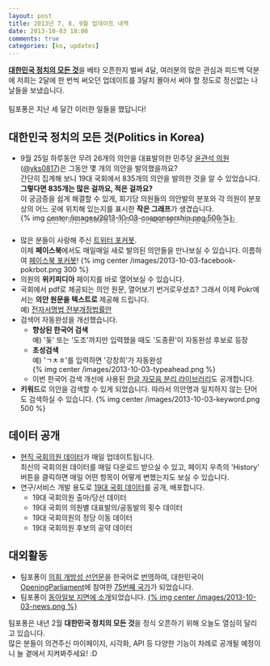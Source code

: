 ```yaml
---
layout: post
title: 2013년 7, 8, 9월 업데이트 내역
date: 2013-10-03 18:00
comments: true
categories: [ko, updates]
---
```


[**대한민국 정치의 모든 것**](http://pokr.kr)을 베타 오픈한지 벌써 4달, 여러분의 많은 관심과 피드백 덕분에 저희는 2달에 한 번씩 써오던 업데이트를 3달치 몰아서 써야 할 정도로 정신없는 나날들을 보냈습니다.<br><br>
팀포퐁은 지난 세 달간 이러한 일들을 했답니다!
<!-- more -->

## 대한민국 정치의 모든 것(Politics in Korea)
* 9월 25일 하루동안 무려 26개의 의안을 대표발의한 민주당 [윤관석 의원](http://pokr.kr/person/19601146#legislations)([@yks0817](http://twitter.com/yks0817))은 그동안 몇 개의 의안을 발의했을까요?<br>
  간단히 집계해 보니 19대 국회에서 835개의 의안을 발의한 것을 알 수 있었습니다. **그렇다면 835개는 많은 걸까요, 적은 걸까요?**<br>
  이 궁금증을 쉽게 해결할 수 있게, 회기당 의원들의 의안발의 분포와 각 의원이 분포상의 어느 곳에 위치해 있는지를 표시한 **작은 그래프**가 생겼습니다.<br>
    {% img center /images/2013-10-03-cosponsorship.png 500 %}
  <div style="text-align: center; color: #777; margin: -15px 0 20px;">윤관석 의원은 300명의 의원 중 9번째로 많은 의안을 발의했군요.</div>
* 많은 분들이 사랑해 주신 [트위터 포커봇](http://twitter.com/pokrbot).<br>
  이제 **페이스북**에서도 매일매일 새로 발의된 의안들을 만나보실 수 있습니다. 이름하여 [페이스북 포커봇](https://www.facebook.com/pokrbot)!
    {% img center /images/2013-10-03-facebook-pokrbot.png 300 %}
* 의원의 **위키피디아** 페이지를 바로 열어보실 수 있습니다.
* 국회에서 pdf로 제공되는 의안 원문, 열어보기 번거로우셨죠? 그래서 이제 Pokr에서는 **의안 원문을 텍스트로** 제공해 드립니다.<br>
  예) [전자서명법 전부개정법률안](http://pokr.kr/bill/1905145/text)
* 검색어 자동완성을 개선했습니다.
    * **향상된 한국어 검색**<br>
      예) '돚' 또는 '도조'까지만 입력했을 때도 '도종환'이 자동완성 후보로 등장
    * **초성검색**<br>
      예) 'ㄱㅊㅎ'를 입력하면 '강창희'가 자동완성<br>
    {% img center /images/2013-10-03-typeahead.png %}
    * 이번 한국어 검색 개선에 사용된 [한글 자모음 분리 라이브러리](https://github.com/teampopong/hangul-jamo-js)도 공개합니다.
* **키워드**로 의안을 검색할 수 있게 되었습니다. 따라서 의안명과 일치하지 않는 단어도 검색하실 수 있습니다.
    {% img center /images/2013-10-03-keyword.png 500 %}


## 데이터 공개
* [현직 국회의원 데이터](https://github.com/teampopong/data-assembly)가 매일 업데이트됩니다.<br>
  최신의 국회의원 데이터를 매일 다운로드 받으실 수 있고, 페이지 우측의 'History' 버튼을 클릭하면 매일 어떤 항목이 어떻게 변했는지도 보실 수 있습니다.
* 연구/서비스 개발 용도로 [19대 국회 데이터](https://github.com/teampopong/data-for-rnd)를 공개, 배포합니다.
    * 19대 국회의원 출마/당선 데이터
    * 19대 국회의 의원별 대표발의/공동발의 횟수 데이터
    * 19대 국회의원의 정당 이동 데이터
    * 19대 국회의원 후보의 공약 데이터


## 대외활동
* 팀포퐁이 [의회 개방성 선언문](http://www.openingparliament.org/declaration)을 한국어로 [번역](http://openingparliament.s3.amazonaws.com/docs/declaration/1.0/korean.pdf)하여, 대한민국이 [OpeningParliament](http://www.openingparliament.org/about)에 참여한 [75번째 국가](http://www.openingparliament.org/organizations)가 되었습니다.
* 팀포퐁이 [동아일보 지면에 소개](http://news.donga.com/3/all/20130812/56966429/1)되었습니다.
    <a href="http://news.donga.com/3/all/20130812/56966429/1">{% img center /images/2013-10-03-news.png %}</a>

팀포퐁은 내년 2월 **대한민국 정치의 모든 것**을 정식 오픈하기 위해 오늘도 열심히 달리고 있습니다.<br>
많은 분들이 의견주신 마이페이지, 시각화, API 등 다양한 기능이 차례로 공개될 예정이니 늘 곁에서 지켜봐주세요! :D
